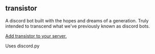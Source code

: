 transistor
---

A discord bot built with the hopes and dreams of a generation. Truly intended to transcend what we've previously known as discord bots.

[Add transistor to your server.](https://discordapp.com/oauth2/authorize?client_id=256773899960844298&scope=bot&permissions=104324161)

Uses discord.py

